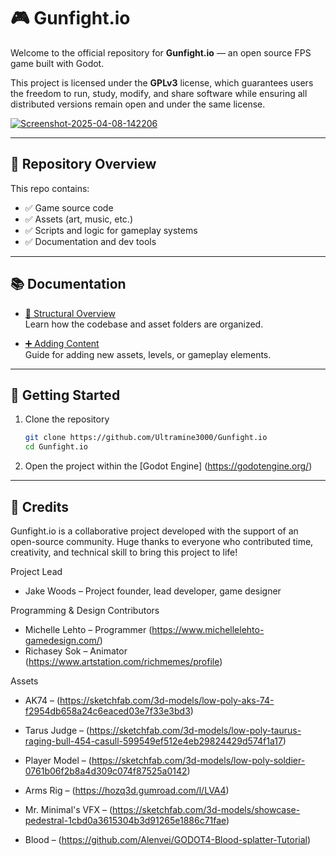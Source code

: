 # 🎮 Gunfight.io

Welcome to the official repository for **Gunfight.io** — an open source FPS game built with Godot.

This project is licensed under the **GPLv3** license, which guarantees users the freedom to run, study, modify, and share software while ensuring all distributed versions remain open and under the same license.

<a href="https://ibb.co/PGd10fCL"><img src="https://i.ibb.co/GQqCNbP6/Screenshot-2025-04-08-142206.png" alt="Screenshot-2025-04-08-142206" border="0"></a>


---

## 📂 Repository Overview

This repo contains:
- ✅ Game source code
- ✅ Assets (art, music, etc.)
- ✅ Scripts and logic for gameplay systems
- ✅ Documentation and dev tools

---

## 📚 Documentation

- [🧱 Structural Overview](https://docs.google.com/document/d/1jWBEwnT29V8z_T25yzT65mU_OWR1ia4tj7IN8MX6FJ8/edit?tab=t.0)  
  Learn how the codebase and asset folders are organized.

- [➕ Adding Content](https://docs.google.com/document/d/1-I65db70KUyKWgYy2Y3p1gbm2bHPiuWRdZpYLnCl6Tg/edit?tab=t.0)  
  Guide for adding new assets, levels, or gameplay elements.

---

## 🚀 Getting Started

1. Clone the repository  
   ```bash
   git clone https://github.com/Ultramine3000/Gunfight.io
   cd Gunfight.io

2. Open the project within the [Godot Engine] (https://godotengine.org/)

---

## 🙌 Credits

Gunfight.io is a collaborative project developed with the support of an open-source community. Huge thanks to everyone who contributed time, creativity, and technical skill to bring this project to life!

Project Lead
- Jake Woods – Project founder, lead developer, game designer

Programming & Design Contributors
- Michelle Lehto – Programmer (https://www.michellelehto-gamedesign.com/)
- Richasey Sok – Animator (https://www.artstation.com/richmemes/profile)

Assets

- AK74 – (https://sketchfab.com/3d-models/low-poly-aks-74-f2954db658a24c6eaced03e7f33e3bd3)
- Tarus Judge – (https://sketchfab.com/3d-models/low-poly-taurus-raging-bull-454-casull-599549ef512e4eb29824429d574f1a17)

- Player Model – (https://sketchfab.com/3d-models/low-poly-soldier-0761b06f2b8a4d309c074f87525a0142)
- Arms Rig – (https://hozq3d.gumroad.com/l/LVA4)

- Mr. Minimal's VFX – (https://sketchfab.com/3d-models/showcase-pedestral-1cbd0a3615304b3d91265e1886c71fae)

- Blood – (https://github.com/Alenvei/GODOT4-Blood-splatter-Tutorial)
